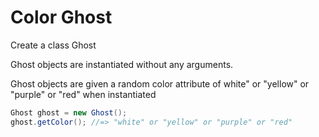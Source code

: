 # Color Ghost

Create a class Ghost

Ghost objects are instantiated without any arguments.

Ghost objects are given a random color attribute of white" or "yellow" or "purple" or "red" when instantiated
```java
Ghost ghost = new Ghost();
ghost.getColor(); //=> "white" or "yellow" or "purple" or "red"
```
